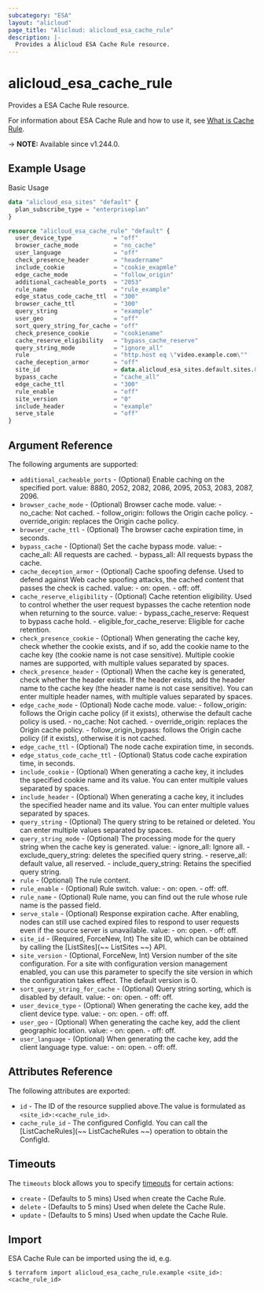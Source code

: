 ```yaml
---
subcategory: "ESA"
layout: "alicloud"
page_title: "Alicloud: alicloud_esa_cache_rule"
description: |-
  Provides a Alicloud ESA Cache Rule resource.
---
```


# alicloud_esa_cache_rule

Provides a ESA Cache Rule resource.



For information about ESA Cache Rule and how to use it, see [What is Cache Rule](https://next.api.alibabacloud.com/document/ESA/2024-09-10/CreateCacheRule).

-> **NOTE:** Available since v1.244.0.

## Example Usage

Basic Usage

```terraform
data "alicloud_esa_sites" "default" {
  plan_subscribe_type = "enterpriseplan"
}

resource "alicloud_esa_cache_rule" "default" {
  user_device_type            = "off"
  browser_cache_mode          = "no_cache"
  user_language               = "off"
  check_presence_header       = "headername"
  include_cookie              = "cookie_exapmle"
  edge_cache_mode             = "follow_origin"
  additional_cacheable_ports  = "2053"
  rule_name                   = "rule_example"
  edge_status_code_cache_ttl  = "300"
  browser_cache_ttl           = "300"
  query_string                = "example"
  user_geo                    = "off"
  sort_query_string_for_cache = "off"
  check_presence_cookie       = "cookiename"
  cache_reserve_eligibility   = "bypass_cache_reserve"
  query_string_mode           = "ignore_all"
  rule                        = "http.host eq \"video.example.com\""
  cache_deception_armor       = "off"
  site_id                     = data.alicloud_esa_sites.default.sites.0.id
  bypass_cache                = "cache_all"
  edge_cache_ttl              = "300"
  rule_enable                 = "off"
  site_version                = "0"
  include_header              = "example"
  serve_stale                 = "off"
}
```

## Argument Reference

The following arguments are supported:
* `additional_cacheable_ports` - (Optional) Enable caching on the specified port. value: 8880, 2052, 2082, 2086, 2095, 2053, 2083, 2087, 2096.
* `browser_cache_mode` - (Optional) Browser cache mode. value:
           - no_cache: Not cached.
           - follow_origin: follows the Origin cache policy.
           - override_origin: replaces the Origin cache policy.
* `browser_cache_ttl` - (Optional) The browser cache expiration time, in seconds.
* `bypass_cache` - (Optional) Set the cache bypass mode. value:
           - cache_all: All requests are cached.
           - bypass_all: All requests bypass the cache.
* `cache_deception_armor` - (Optional) Cache spoofing defense. Used to defend against Web cache spoofing attacks, the cached content that passes the check is cached. value:
           - on: open.
           - off: off.
* `cache_reserve_eligibility` - (Optional) Cache retention eligibility. Used to control whether the user request bypasses the cache retention node when returning to the source. value:
           - bypass_cache_reserve: Request to bypass cache hold.
           - eligible_for_cache_reserve: Eligible for cache retention.
* `check_presence_cookie` - (Optional) When generating the cache key, check whether the cookie exists, and if so, add the cookie name to the cache key (the cookie name is not case sensitive). Multiple cookie names are supported, with multiple values separated by spaces.
* `check_presence_header` - (Optional) When the cache key is generated, check whether the header exists. If the header exists, add the header name to the cache key (the header name is not case sensitive). You can enter multiple header names, with multiple values separated by spaces.
* `edge_cache_mode` - (Optional) Node cache mode. value:
           - follow_origin: follows the Origin cache policy (if it exists), otherwise the default cache policy is used.
           - no_cache: Not cached.
           - override_origin: replaces the Origin cache policy.
           - follow_origin_bypass: follows the Origin cache policy (if it exists), otherwise it is not cached.
* `edge_cache_ttl` - (Optional) The node cache expiration time, in seconds.
* `edge_status_code_cache_ttl` - (Optional) Status code cache expiration time, in seconds.
* `include_cookie` - (Optional) When generating a cache key, it includes the specified cookie name and its value. You can enter multiple values separated by spaces.
* `include_header` - (Optional) When generating a cache key, it includes the specified header name and its value. You can enter multiple values separated by spaces.
* `query_string` - (Optional) The query string to be retained or deleted. You can enter multiple values separated by spaces.
* `query_string_mode` - (Optional) The processing mode for the query string when the cache key is generated. value:
           - ignore_all: Ignore all.
           - exclude_query_string: deletes the specified query string.
           - reserve_all: default value, all reserved.
           - include_query_string: Retains the specified query string.
* `rule` - (Optional) The rule content.
* `rule_enable` - (Optional) Rule switch. value:
           - on: open.
           - off: off.
* `rule_name` - (Optional) Rule name, you can find out the rule whose rule name is the passed field.
* `serve_stale` - (Optional) Response expiration cache. After enabling, nodes can still use cached expired files to respond to user requests even if the source server is unavailable. value:
           - on: open.
           - off: off.
* `site_id` - (Required, ForceNew, Int) The site ID, which can be obtained by calling the [ListSites](~~ ListSites ~~) API.
* `site_version` - (Optional, ForceNew, Int) Version number of the site configuration. For a site with configuration version management enabled, you can use this parameter to specify the site version in which the configuration takes effect. The default version is 0.
* `sort_query_string_for_cache` - (Optional) Query string sorting, which is disabled by default. value:
           - on: open.
           - off: off.
* `user_device_type` - (Optional) When generating the cache key, add the client device type. value:
           - on: open.
           - off: off.
* `user_geo` - (Optional) When generating the cache key, add the client geographic location. value:
           - on: open.
           - off: off.
* `user_language` - (Optional) When generating the cache key, add the client language type. value:
           - on: open.
           - off: off.

## Attributes Reference

The following attributes are exported:
* `id` - The ID of the resource supplied above.The value is formulated as `<site_id>:<cache_rule_id>`.
* `cache_rule_id` - The configured ConfigId. You can call the [ListCacheRules](~~ ListCacheRules ~~) operation to obtain the ConfigId.

## Timeouts

The `timeouts` block allows you to specify [timeouts](https://www.terraform.io/docs/configuration-0-11/resources.html#timeouts) for certain actions:
* `create` - (Defaults to 5 mins) Used when create the Cache Rule.
* `delete` - (Defaults to 5 mins) Used when delete the Cache Rule.
* `update` - (Defaults to 5 mins) Used when update the Cache Rule.

## Import

ESA Cache Rule can be imported using the id, e.g.

```shell
$ terraform import alicloud_esa_cache_rule.example <site_id>:<cache_rule_id>
```